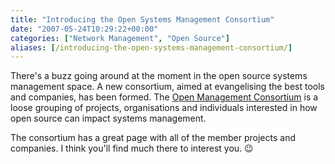 ```yaml
---
title: "Introducing the Open Systems Management Consortium"
date: "2007-05-24T10:29:22+00:00"
categories: ["Network Management", "Open Source"]
aliases: [/introducing-the-open-systems-management-consortium/]
---
```


There's a buzz going around at the moment in the open source systems management space. A new consortium, aimed at evangelising the best tools and companies, has been formed. The [Open Management Consortium](http://www.open-management.com/) is a loose grouping of projects, organisations and individuals interested in how open source can impact systems management.

The consortium has a great page with all of the member projects and companies. I think you'll find much there to interest you. :wink:
